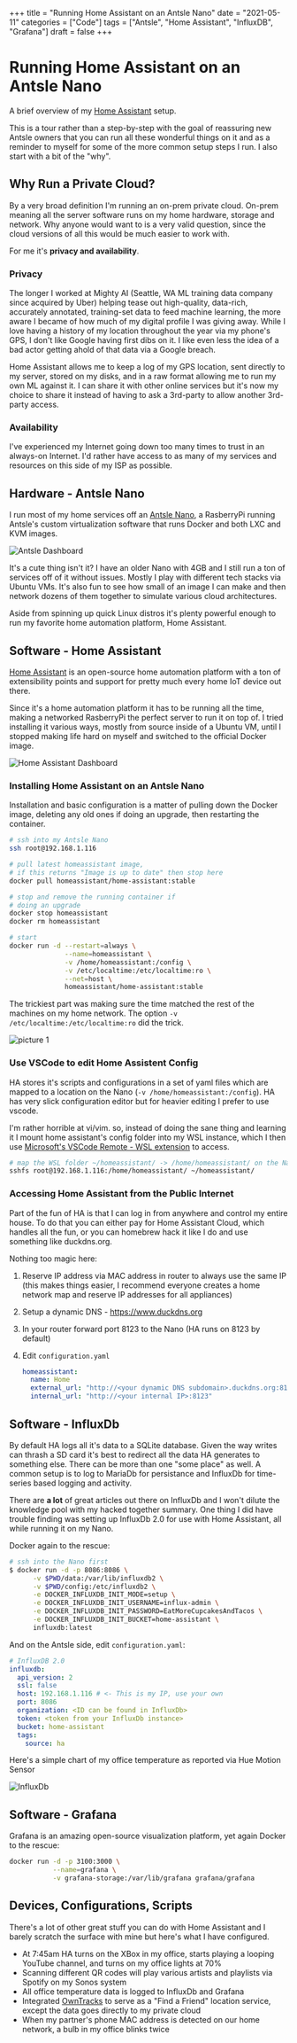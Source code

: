 +++
title = "Running Home Assistant on an Antsle Nano"
date = "2021-05-11"
categories = ["Code"]
tags = ["Antsle", "Home Assistant", "InfluxDB", "Grafana"]
draft = false
+++

# Running Home Assistant on an Antsle Nano

A brief overview of my [Home Assistant](https://www.home-assistant.io/) setup.

This is a tour rather than a step-by-step with the goal of reassuring new Antsle owners that you can run all these wonderful things on it and as a reminder to myself for some of the more common setup steps I run. I also start with a bit of the "why".

## Why Run a Private Cloud?

By a very broad definition I'm running an on-prem private cloud. On-prem meaning all the server software runs on my home hardware, storage and network. Why anyone would want to is a very valid question, since the cloud versions of all this would be much easier to work with.

For me it's **privacy and availability**.

### Privacy

The longer I worked at Mighty AI (Seattle, WA ML training data company since acquired by Uber) helping tease out high-quality, data-rich, accurately annotated, training-set data to feed machine learning, the more aware I became of how much of my digital profile I was giving away. While I love having a history of my location throughout the year via my phone's GPS, I don't like Google having first dibs on it. I like even less the idea of a bad actor getting ahold of that data via a Google breach.

Home Assistant allows me to keep a log of my GPS location, sent directly to my server, stored on my disks, and in a raw format allowing me to run my own ML against it. I can share it with other online services but it's now my choice to share it instead of having to ask a 3rd-party to allow another 3rd-party access.

### Availability

I've experienced my Internet going down too many times to trust in an always-on Internet. I'd rather have access to as many of my services and resources on this side of my ISP as possible.

## Hardware - Antsle Nano

I run most of my home services off an [Antsle Nano](https://go.antsle.com/antsle-nano/), a RasberryPi running Antsle's custom virtualization software that runs Docker and both LXC and KVM images.

![Antsle Dashboard](../images/9ecc9e9fd34c149c60a0666fbb434166aa38574da55e20da2d8576ccedc67af0.png)

It's a cute thing isn't it? I have an older Nano with 4GB and I still run a ton of services off of it without issues. Mostly I play with different tech stacks via Ubuntu VMs. It's also fun to see how small of an image I can make and then network dozens of them together to simulate various cloud architectures.

Aside from spinning up quick Linux distros it's plenty powerful enough to run my favorite home automation platform, Home Assistant.

## Software - Home Assistant

[Home Assistant](https://www.home-assistant.io/) is an open-source home automation platform with a ton of extensibility points and support for pretty much every home IoT device out there.

Since it's a home automation platform it has to be running all the time, making a networked RasberryPi the perfect server to run it on top of. I tried installing it various ways, mostly from source inside of a Ubuntu VM, until I stopped making life hard on myself and switched to the official Docker image.

![Home Assistant Dashboard](../images/db070fac997ec58105692246a8d988c145edcb466c661df0b2dc7ed51cb8fdb4.png)

### Installing Home Assistant on an Antsle Nano

Installation and basic configuration is a matter of pulling down the Docker image, deleting any old ones if doing an upgrade, then restarting the container.

```bash
# ssh into my Antsle Nano
ssh root@192.168.1.116

# pull latest homeassistant image,
# if this returns "Image is up to date" then stop here
docker pull homeassistant/home-assistant:stable

# stop and remove the running container if
# doing an upgrade
docker stop homeassistant
docker rm homeassistant

# start
docker run -d --restart=always \
              --name=homeassistant \
              -v /home/homeassistant:/config \
              -v /etc/localtime:/etc/localtime:ro \
              --net=host \
              homeassistant/home-assistant:stable
```

The trickiest part was making sure the time matched the rest of the machines on my home network. The option `-v /etc/localtime:/etc/localtime:ro` did the trick.

![picture 1](../images/ca797f90dbe1cc5970168f10aa39114010c70dfeb440a4e6a542895cabe1aa3b.png)

### Use VSCode to edit Home Assistent Config

HA stores it's scripts and configurations in a set of yaml files which are mapped to a location on the Nano (`-v /home/homeassistant:/config`). HA has very slick configuration editor but for heavier editing I prefer to use vscode.

I'm rather horrible at vi/vim. so, instead of doing the sane thing and learning it I mount home assistant's config folder into my WSL instance, which I then use [Microsoft's VSCode Remote - WSL extension](https://github.com/Microsoft/vscode-remote-release) to access.

```bash
# map the WSL folder ~/homeassistant/ -> /home/homeassistant/ on the Nano
sshfs root@192.168.1.116:/home/homeassistant/ ~/homeassistant/
```

### Accessing Home Assistant from the Public Internet

Part of the fun of HA is that I can log in from anywhere and control my entire house. To do that you can either pay for Home Assistant Cloud, which handles all the fun, or you can homebrew hack it like I do and use something like duckdns.org.

Nothing too magic here:

1. Reserve IP address via MAC address in router to always use the same IP (this makes things easier, I recommend everyone creates a home network map and reserve IP addresses for all appliances)
1. Setup a dynamic DNS - https://www.duckdns.org
1. In your router forward port 8123 to the Nano (HA runs on 8123 by default)
1. Edit `configuration.yaml`

   ```yaml
   homeassistant:
     name: Home
     external_url: "http://<your dynamic DNS subdomain>.duckdns.org:8123"
     internal_url: "http://<your internal IP>:8123"
   ```

## Software - InfluxDb

By default HA logs all it's data to a SQLite database. Given the way writes can thrash a SD card it's best to redirect all the data HA generates to something else. There can be more than one "some place" as well. A common setup is to log to MariaDb for persistance and InfluxDb for time-series based logging and activity.

There are **a lot** of great articles out there on InfluxDb and I won't dilute the knowledge pool with my hacked together summary. One thing I did have trouble finding was setting up InfluxDb 2.0 for use with Home Assistant, all while running it on my Nano.

Docker again to the rescue:

```bash
# ssh into the Nano first
$ docker run -d -p 8086:8086 \
      -v $PWD/data:/var/lib/influxdb2 \
      -v $PWD/config:/etc/influxdb2 \
      -e DOCKER_INFLUXDB_INIT_MODE=setup \
      -e DOCKER_INFLUXDB_INIT_USERNAME=influx-admin \
      -e DOCKER_INFLUXDB_INIT_PASSWORD=EatMoreCupcakesAndTacos \
      -e DOCKER_INFLUXDB_INIT_BUCKET=home-assistant \
      influxdb:latest
```

And on the Antsle side, edit `configuration.yaml`:

```yaml
# InfluxDB 2.0
influxdb:
  api_version: 2
  ssl: false
  host: 192.168.1.116 # <- This is my IP, use your own
  port: 8086
  organization: <ID can be found in InfluxDb>
  token: <token from your InfluxDb instance>
  bucket: home-assistant
  tags:
    source: ha
```

Here's a simple chart of my office temperature as reported via Hue Motion Sensor

![InfluxDb](../images/918d5b22f6834c2982135cf9f56b870e1632f00933de6f1afc9c39135c74df5d.png)

## Software - Grafana

Grafana is an amazing open-source visualization platform, yet again Docker to the rescue:

```bash
docker run -d -p 3100:3000 \
           --name=grafana \
           -v grafana-storage:/var/lib/grafana grafana/grafana
```

## Devices, Configurations, Scripts

There's a lot of other great stuff you can do with Home Assistant and I barely scratch the surface with mine but here's what I have configured.

* At 7:45am HA turns on the XBox in my office, starts playing a looping YouTube channel, and turns on my office lights at 70%
* Scanning different QR codes will play various artists and playlists via Spotify on my Sonos system
* All office temperature data is logged to InfluxDb and Grafana
* Integrated [OwnTracks](https://owntracks.org/) to serve as a "Find a Friend" location service, except the data goes directly to my private cloud
* When my partner's phone MAC address is detected on our home network, a bulb in my office blinks twice
